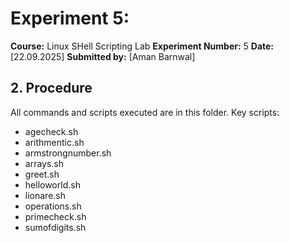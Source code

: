 # Experiment 5:

**Course:** Linux SHell Scripting Lab
**Experiment Number:** 5
**Date:** [22.09.2025]
**Submitted by:** [Aman Barnwal]

## 2. Procedure
All commands and scripts executed are in this folder. Key scripts:
- agecheck.sh
- arithmentic.sh
- armstrongnumber.sh
- arrays.sh
- greet.sh
- helloworld.sh
- lionare.sh
- operations.sh
- primecheck.sh
- sumofdigits.sh

